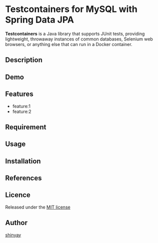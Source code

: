 # Testcontainers for MySQL with Spring Data JPA

**Testcontainers** is a Java library that supports JUnit tests, providing lightweight, throwaway instances of common databases, Selenium web browsers, or anything else that can run in a Docker container.

## Description

## Demo

## Features

- feature:1
- feature:2

## Requirement

## Usage

## Installation

## References

## Licence

Released under the [MIT license](https://gist.githubusercontent.com/shinyay/56e54ee4c0e22db8211e05e70a63247e/raw/34c6fdd50d54aa8e23560c296424aeb61599aa71/LICENSE)

## Author

[shinyay](https://github.com/shinyay)
